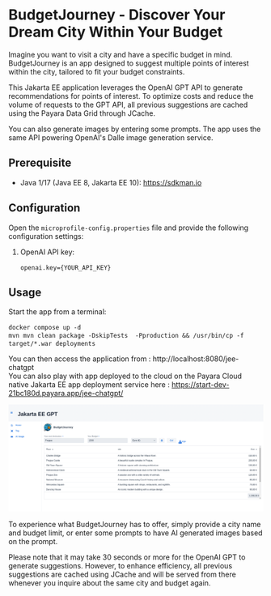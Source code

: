 # BudgetJourney - Discover Your Dream City Within Your Budget

Imagine you want to visit a city and have a specific budget in mind. BudgetJourney is an app designed to suggest multiple points of interest within the city, tailored to fit your budget constraints.

This Jakarta EE application leverages the OpenAI GPT API to generate recommendations for points of interest. To optimize costs and reduce the volume of requests to the GPT API, all previous suggestions are cached using the Payara Data Grid through JCache.

You can also generate images by entering some prompts. The app uses the same API powering OpenAI's Dalle image generation service. 

## Prerequisite

* Java 1/17 (Java EE 8, Jakarta EE 10): https://sdkman.io


## Configuration

Open the `microprofile-config.properties` file and provide the following configuration settings:

1. OpenAI API key:
    ```shell
    openai.key={YOUR_API_KEY}
    ```



## Usage

Start the app from a terminal:
```shell
docker compose up -d
mvn mvn clean package -DskipTests  -Pproduction && /usr/bin/cp -f target/*.war deployments 
```

You can then access the application from : http://localhost:8080/jee-chatgpt   
You can also play with app deployed to the cloud on the Payara Cloud native Jakarta EE app deployment service here : https://start-dev-21bc180d.payara.app/jee-chatgpt/

<img width="1505" alt="tokyo" src="https://raw.githubusercontent.com/payara/Payara-Examples/Payara6/blog-examples/jee-chatgpt/Screenshot_20230714_094645.png">

To experience what BudgetJourney has to offer, simply provide a city name and budget limit, or enter some prompts to have AI generated images based on the prompt. 

Please note that it may take 30 seconds or more for the OpenAI GPT to generate suggestions. However, to enhance efficiency, all previous suggestions are cached using JCache and will be served from there whenever you inquire about the same city and budget again.
